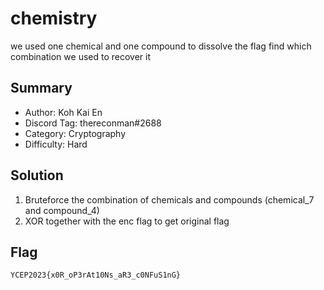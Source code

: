 chemistry
===
we used one chemical and one compound to dissolve the flag
find which combination we used to recover it

## Summary
- Author: Koh Kai En
- Discord Tag: thereconman#2688
- Category: Cryptography
- Difficulty: Hard

## Solution
1. Bruteforce the combination of chemicals and compounds (chemical_7 and compound_4)
2. XOR together with the enc flag to get original flag

## Flag
```
YCEP2023{x0R_oP3rAt10Ns_aR3_c0NFuS1nG}
```

